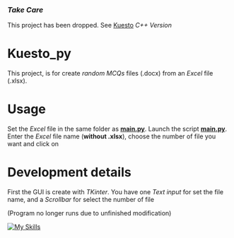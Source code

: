 ### *Take Care*
This project has been dropped. See [Kuesto](https://github.com/Remingdev2) *C++ Version*

# Kuesto_py
This project, is for create *random MCQs* files (.docx) from an *Excel* file (.xlsx).

# Usage
Set the *Excel* file in the same folder as **[main.py](main.py)**. Launch the script **[main.py](main.py)**. Enter the *Excel* file name (**without .xlsx**), choose the number of file you want and click on

# Development details
First the GUI is create with *TKinter*. You have one *Text input* for set the file name, and a *Scrollbar* for select the number of file

(Program no longer runs due to unfinished modification)

[![My Skills](https://skillicons.dev/icons?i=py,idea,github,&theme=light)](https://skillicons.dev)

